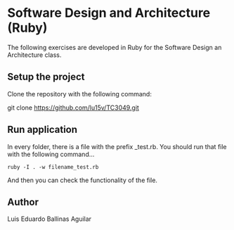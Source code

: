 # Software Design and Architecture (Ruby)

The following exercises are developed in Ruby for the
Software Design an Architecture  class.


## Setup the project


Clone the repository with the following command:

git clone https://github.com/lu15v/TC3049.git

## Run application
In every folder, there is a file with the prefix _test.rb.
You should run that file with the following command...

	ruby -I . -w filename_test.rb



And then you can check the functionality of the file.

## Author

Luis Eduardo Ballinas Aguilar
